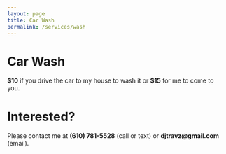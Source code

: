 ```yaml
---
layout: page
title: Car Wash
permalink: /services/wash
---
```

<h1>Car Wash</h1>
<p><b>$10</b> if you drive the car to my house to wash it or <b>$15</b> for me to come to you.</p>
<h1>Interested?</h1>
<p>Please contact me at <b>(610) 781-5528</b> (call or text) or <b>djtravz@gmail.com</b> (email).</p>
